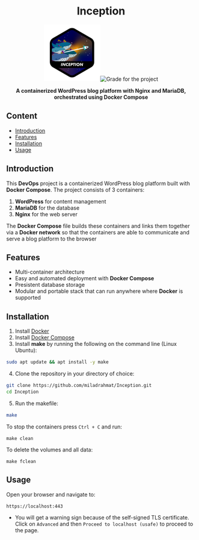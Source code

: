 <div align=center>
  <h1>Inception</h1>
  <img alt="Project badge" src="https://github.com/miladrahmat/42-badges/blob/master/badges/inceptionn.png" /><img width="20%" alt="Grade for the project" src="https://github.com/user-attachments/assets/6fe0a756-7205-42f0-bc6d-84431210830b" />
  <p><b>A containerized WordPress blog platform with Nginx and MariaDB, orchestrated using Docker Compose</b></p>
</div>

## Content

- [Introduction](#introduction)
- [Features](#features)
- [Installation](#installation)
- [Usage](#usage)

## Introduction

This **DevOps** project is a containerized WordPress blog platform built with **Docker Compose**. The project consists of 3 containers:
1. **WordPress** for content management
2. **MariaDB** for the database
3. **Nginx** for the web server

The **Docker Compose** file builds these containers and links them together via a **Docker network** so that the containers are able to communicate and serve a blog platform to the browser

## Features

- Multi-container architecture
- Easy and automated deployment with **Docker Compose**
- Presistent database storage
- Modular and portable stack that can run anywhere where **Docker** is supported

## Installation

1. Install [Docker](https://docs.docker.com/get-started/)
2. Install [Docker Compose](https://docs.docker.com/compose/)
3. Install **make** by running the following on the command line (Linux Ubuntu):
```bash
sudo apt update && apt install -y make
```
4. Clone the repository in your directory of choice:
```bash
git clone https://github.com/miladrahmat/Inception.git
cd Inception
```
5. Run the makefile:
```bash
make
```

To stop the containers press `Ctrl + C` and run:
```
make clean
```

To delete the volumes and all data:
```
make fclean
```

## Usage

Open your browser and navigate to:
```
https://localhost:443
```
- You will get a warning sign because of the self-signed TLS certificate. Click on `Advanced` and then `Proceed to localhost (usafe)` to proceed to the page.
